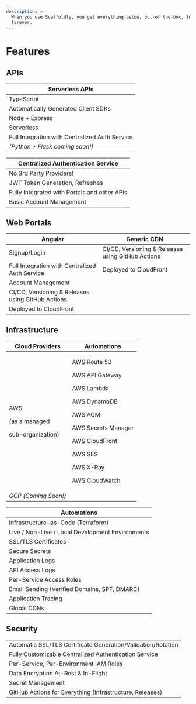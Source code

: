 ```yaml
---
description: >-
  When you use Scaffoldly, you get everything below, out-of the-box, for free,
  forever.
---
```


# Features

## APIs

| Serverless APIs                                |
| ---------------------------------------------- |
| TypeScript                                     |
| Automatically Generated Client SDKs            |
| Node + Express                                 |
| Serverless                                     |
| Full Integration with Centralized Auth Service |
| _(Python + Flask coming soon!)_                |

| Centralized Authentication Service           |
| -------------------------------------------- |
| No 3rd Party Providers!                      |
| JWT Token Generation, Refreshes              |
| Fully Integrated with Portals and other APIs |
| Basic Account Management                     |

## Web Portals

| Angular                                           | Generic CDN                                       |
| ------------------------------------------------- | ------------------------------------------------- |
| Signup/Login                                      | CI/CD, Versioning & Releases using GitHub Actions |
| Full Integration with Centralized Auth Service    | Deployed to CloudFront                            |
| Account Management                                |                                                   |
| CI/CD, Versioning & Releases using GitHub Actions |                                                   |
| Deployed to CloudFront                            |                                                   |

## Infrastructure

| Cloud Providers                                        | Automations                                                                                                                                                                                   |
| ------------------------------------------------------ | --------------------------------------------------------------------------------------------------------------------------------------------------------------------------------------------- |
| <p>AWS</p><p>(as a managed</p><p>sub-organization)</p> | <p>AWS Route 53</p><p>AWS API Gateway</p><p>AWS Lambda</p><p>AWS DynamoDB</p><p>AWS ACM</p><p>AWS Secrets Manager</p><p>AWS CloudFront</p><p>AWS SES</p><p>AWS X-Ray</p><p>AWS CloudWatch</p> |
| _GCP (Coming Soon!)_                                   |                                                                                                                                                                                               |

| Automations                                      |
| ------------------------------------------------ |
| Infrastructure-as-Code (Terraform)               |
| Live / Non-Live / Local Development Environments |
| SSL/TLS Certificates                             |
| Secure Secrets                                   |
| Application Logs                                 |
| API Access Logs                                  |
| Per-Service Access Roles                         |
| Email Sending (Verified Domains, SPF, DMARC)     |
| Application Tracing                              |
| Global CDNs                                      |

## Security

|                                                              |
| ------------------------------------------------------------ |
| Automatic SSL/TLS Certificate Generation/Validation/Rotation |
| Fully Customizable Centralized Authentication Service        |
| Per-Service, Per-Environment IAM Roles                       |
| Data Encryption At-Rest & In-Flight                          |
| Secret Management                                            |
| GitHub Actions for Everything (Infrastructure, Releases)     |
